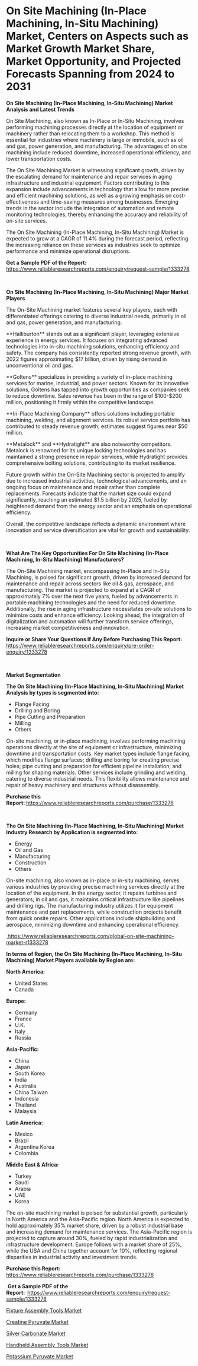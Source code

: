 <p><h1>On Site Machining (In-Place Machining, In-Situ Machining) Market, Centers on Aspects such as Market Growth Market Share, Market Opportunity, and Projected Forecasts Spanning from 2024 to 2031</h1></p><p><strong>On Site Machining (In-Place Machining, In-Situ Machining) Market Analysis and Latest Trends</strong></p>
<p><p>On Site Machining, also known as In-Place or In-Situ Machining, involves performing machining processes directly at the location of equipment or machinery rather than relocating them to a workshop. This method is essential for industries where machinery is large or immobile, such as oil and gas, power generation, and manufacturing. The advantages of on site machining include reduced downtime, increased operational efficiency, and lower transportation costs.</p><p>The On Site Machining Market is witnessing significant growth, driven by the escalating demand for maintenance and repair services in aging infrastructure and industrial equipment. Factors contributing to this expansion include advancements in technology that allow for more precise and efficient machining solutions, as well as a growing emphasis on cost-effectiveness and time-saving measures among businesses. Emerging trends in the sector include the integration of automation and remote monitoring technologies, thereby enhancing the accuracy and reliability of on-site services.</p><p>The On Site Machining (In-Place Machining, In-Situ Machining) Market is expected to grow at a CAGR of 11.4% during the forecast period, reflecting the increasing reliance on these services as industries seek to optimize performance and minimize operational disruptions.</p></p>
<p><strong>Get a Sample PDF of the Report:&nbsp;</strong> <a href="https://www.reliableresearchreports.com/enquiry/request-sample/1333278?utm_campaign=37&utm_medium=2&utm_source=Github&utm_content=ia&utm_term=11122024&utm_id=on-site-machining-in-place-machining-in-situ-machining">https://www.reliableresearchreports.com/enquiry/request-sample/1333278</a></p>
<p>&nbsp;</p>
<p><strong>On Site Machining (In-Place Machining, In-Situ Machining) Major Market Players</strong></p>
<p><p>The On-Site Machining market features several key players, each with differentiated offerings catering to diverse industrial needs, primarily in oil and gas, power generation, and manufacturing.</p><p>**Halliburton** stands out as a significant player, leveraging extensive experience in energy services. It focuses on integrating advanced technologies into in-situ machining solutions, enhancing efficiency and safety. The company has consistently reported strong revenue growth, with 2022 figures approximating $17 billion, driven by rising demand in unconventional oil and gas.</p><p>**Goltens** specializes in providing a variety of in-place machining services for marine, industrial, and power sectors. Known for its innovative solutions, Goltens has tapped into growth opportunities as companies seek to reduce downtime. Sales revenue has been in the range of $100-$200 million, positioning it firmly within the competitive landscape.</p><p>**In-Place Machining Company** offers solutions including portable machining, welding, and alignment services. Its robust service portfolio has contributed to steady revenue growth; estimates suggest figures near $50 million.</p><p>**Metalock** and **Hydratight** are also noteworthy competitors. Metalock is renowned for its unique locking technologies and has maintained a strong presence in repair services, while Hydratight provides comprehensive bolting solutions, contributing to its market resilience.</p><p>Future growth within the On-Site Machining sector is projected to amplify due to increased industrial activities, technological advancements, and an ongoing focus on maintenance and repair rather than complete replacements. Forecasts indicate that the market size could expand significantly, reaching an estimated $1.5 billion by 2025, fueled by heightened demand from the energy sector and an emphasis on operational efficiency.</p><p>Overall, the competitive landscape reflects a dynamic environment where innovation and service diversification are vital for growth and sustainability.</p></p>
<p>&nbsp;</p>
<p><strong>What Are The Key Opportunities For On Site Machining (In-Place Machining, In-Situ Machining) Manufacturers?</strong></p>
<p><p>The On-Site Machining market, encompassing In-Place and In-Situ Machining, is poised for significant growth, driven by increased demand for maintenance and repair across sectors like oil & gas, aerospace, and manufacturing. The market is projected to expand at a CAGR of approximately 7% over the next five years, fueled by advancements in portable machining technologies and the need for reduced downtime. Additionally, the rise in aging infrastructure necessitates on-site solutions to minimize costs and enhance efficiency. Looking ahead, the integration of digitalization and automation will further transform service offerings, increasing market competitiveness and innovation.</p></p>
<p><strong>Inquire or Share Your Questions If Any Before Purchasing This Report:</strong> <a href="https://www.reliableresearchreports.com/enquiry/pre-order-enquiry/1333278?utm_campaign=37&utm_medium=2&utm_source=Github&utm_content=ia&utm_term=11122024&utm_id=on-site-machining-in-place-machining-in-situ-machining">https://www.reliableresearchreports.com/enquiry/pre-order-enquiry/1333278</a></p>
<p>&nbsp;</p>
<p><strong>Market Segmentation</strong></p>
<p><strong>The On Site Machining (In-Place Machining, In-Situ Machining) Market Analysis by types is segmented into:</strong></p>
<p><ul><li>Flange Facing</li><li>Drilling and Boring</li><li>Pipe Cutting and Preparation</li><li>Milling</li><li>Others</li></ul></p>
<p><p>On-site machining, or in-place machining, involves performing machining operations directly at the site of equipment or infrastructure, minimizing downtime and transportation costs. Key market types include flange facing, which modifies flange surfaces; drilling and boring for creating precise holes; pipe cutting and preparation for efficient pipeline installation; and milling for shaping materials. Other services include grinding and welding, catering to diverse industrial needs. This flexibility allows maintenance and repair of heavy machinery and structures without disassembly.</p></p>
<p><strong>Purchase this Report:&nbsp;</strong><a href="https://www.reliableresearchreports.com/purchase/1333278?utm_campaign=37&utm_medium=2&utm_source=Github&utm_content=ia&utm_term=11122024&utm_id=on-site-machining-in-place-machining-in-situ-machining">https://www.reliableresearchreports.com/purchase/1333278</a></p>
<p>&nbsp;</p>
<p><strong>The On Site Machining (In-Place Machining, In-Situ Machining) Market Industry Research by Application is segmented into:</strong></p>
<p><ul><li>Energy</li><li>Oil and Gas</li><li>Manufacturing</li><li>Construction</li><li>Others</li></ul></p>
<p><p>On-site machining, also known as in-place or in-situ machining, serves various industries by providing precise machining services directly at the location of the equipment. In the energy sector, it repairs turbines and generators; in oil and gas, it maintains critical infrastructure like pipelines and drilling rigs. The manufacturing industry utilizes it for equipment maintenance and part replacements, while construction projects benefit from quick onsite repairs. Other applications include shipbuilding and aerospace, minimizing downtime and enhancing operational efficiency.</p></p>
<p><a href="https://www.reliableresearchreports.com/global-on-site-machining-market-r1333278?utm_campaign=37&utm_medium=2&utm_source=Github&utm_content=ia&utm_term=11122024&utm_id=on-site-machining-in-place-machining-in-situ-machining">&nbsp;https://www.reliableresearchreports.com/global-on-site-machining-market-r1333278</a></p>
<p><strong>In terms of Region, the On Site Machining (In-Place Machining, In-Situ Machining) Market Players available by Region are:</strong></p>
<p>
    <p> <strong> North America: </strong>
        <ul>
            <li>United States</li>
            <li>Canada</li>
        </ul>
        </p> 
    <p> <strong> Europe: </strong>
        <ul>
            <li>Germany</li>
            <li>France</li>
            <li>U.K.</li>
            <li>Italy</li>
            <li>Russia</li>
        </ul>
        </p> 
    <p> <strong> Asia-Pacific: </strong>
        <ul>
            <li>China</li>
            <li>Japan</li>
            <li>South Korea</li>
            <li>India</li>
            <li>Australia</li>
            <li>China Taiwan</li>
            <li>Indonesia</li>
            <li>Thailand</li>
            <li>Malaysia</li>
        </ul>
        </p> 
    <p> <strong> Latin America: </strong>
        <ul>
            <li>Mexico</li>
            <li>Brazil</li>
            <li>Argentina Korea</li>
            <li>Colombia</li>
        </ul>
        </p> 
    <p> <strong> Middle East & Africa: </strong>
        <ul>
            <li>Turkey</li>
            <li>Saudi</li>
            <li>Arabia</li>
            <li>UAE</li>
            <li>Korea</li>
        </ul>
    </p>
    </p>
<p><p>The on-site machining market is poised for substantial growth, particularly in North America and the Asia-Pacific region. North America is expected to hold approximately 35% market share, driven by a robust industrial base and increasing demand for maintenance services. The Asia-Pacific region is projected to capture around 30%, fueled by rapid industrialization and infrastructure development. Europe follows with a market share of 25%, while the USA and China together account for 10%, reflecting regional disparities in industrial activity and investment trends.</p></p>
<p><strong>Purchase this Report: </strong><a href="https://www.reliableresearchreports.com/purchase/1333278?utm_campaign=37&utm_medium=2&utm_source=Github&utm_content=ia&utm_term=11122024&utm_id=on-site-machining-in-place-machining-in-situ-machining">https://www.reliableresearchreports.com/purchase/1333278</a></p>
<p>&nbsp;<strong>Get a Sample PDF of the Report:&nbsp;&nbsp;</strong><a href="https://www.reliableresearchreports.com/enquiry/request-sample/1333278?utm_campaign=37&utm_medium=2&utm_source=Github&utm_content=ia&utm_term=11122024&utm_id=on-site-machining-in-place-machining-in-situ-machining">https://www.reliableresearchreports.com/enquiry/request-sample/1333278</a></p>
<p><strong></strong></p>
<p><p><a href="https://github.com/wwwkeltoum/Market-Research-Report-List-5/blob/main/fixture-assembly-tools-market.md?utm_campaign=37&utm_medium=2&utm_source=Github&utm_content=ia&utm_term=11122024&utm_id=on-site-machining-in-place-machining-in-situ-machining">Fixture Assembly Tools Market</a></p><p><a href="https://www.linkedin.com/pulse/in-depth-creatine-pyruvate-market-analysis-2024-2031-application-q7fxc?utm_campaign=37&utm_medium=2&utm_source=Github&utm_content=ia&utm_term=11122024&utm_id=on-site-machining-in-place-machining-in-situ-machining">Creatine Pyruvate Market</a></p><p><a href="https://www.linkedin.com/pulse/size-dynamics-expected-growth-silver-carbonate-market-from-htnsc?utm_campaign=37&utm_medium=2&utm_source=Github&utm_content=ia&utm_term=11122024&utm_id=on-site-machining-in-place-machining-in-situ-machining">Silver Carbonate Market</a></p><p><a href="https://github.com/joannesouthgate/Market-Research-Report-List-5/blob/main/handheld-assembly-tools-market.md?utm_campaign=37&utm_medium=2&utm_source=Github&utm_content=ia&utm_term=11122024&utm_id=on-site-machining-in-place-machining-in-situ-machining">Handheld Assembly Tools Market</a></p><p><a href="https://www.linkedin.com/pulse/potassium-pyruvate-market-size-trends-opportunities-challenges-wxdgc?utm_campaign=37&utm_medium=2&utm_source=Github&utm_content=ia&utm_term=11122024&utm_id=on-site-machining-in-place-machining-in-situ-machining">Potassium Pyruvate Market</a></p></p>